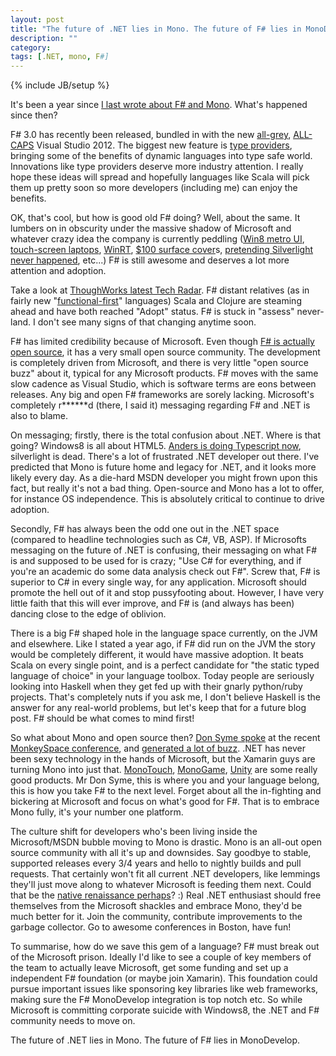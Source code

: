 ```yaml
---
layout: post
title: "The future of .NET lies in Mono. The future of F# lies in MonoDevelop."
description: ""
category:
tags: [.NET, mono, F#]
---
```

{% include JB/setup %}

It's been a year since <a href="http://martinsprogrammingblog.blogspot.co.uk/2011/11/why-f-needs-mono-and-really-should-be.html">I last wrote about F# and Mono</a>.&nbsp;What's happened since then?

F# 3.0 has recently been released, bundled in with the new <a href="http://www.theregister.co.uk/2012/08/28/visual_studio_2012_review/">all-grey</a>, <a href="http://blogs.msdn.com/b/visualstudio/archive/2012/06/05/a-design-with-all-caps.aspx">ALL-CAPS</a> Visual Studio 2012. The biggest new feature is <a href="http://msdn.microsoft.com/en-us/library/hh156509.aspx">type providers</a>, bringing some of the benefits of dynamic languages into type safe world. Innovations like type providers deserve more industry attention. I really hope these ideas will spread and hopefully languages like Scala will pick them up pretty soon so more developers (including me) can enjoy the benefits.

OK, that's cool, but how is good old F# doing? Well, about the same. It lumbers on in obscurity under the massive shadow of Microsoft and whatever crazy idea the company is currently peddling (<a href="http://arstechnica.com/gaming/2012/07/steams-newell-windows-8-catastrophe-driving-valve-to-embrace-linux/">Win8 metro UI</a>, <a href="http://www.businessinsider.com/microsoft-has-big-problem-with-windows-8-2012-10">touch-screen laptops</a>, <a href="http://tirania.org/blog/archive/2011/Sep-15.html">WinRT</a>, <a href="http://news.yahoo.com/microsoft-surface-pricing-flat-crazy-165658134.html">$100 surface cover</a>s, <a href="http://www.neowin.net/news/former-microsoft-pm-silverlight-is-dead">pretending Silverlight never happened</a>, etc...) F# is still awesome and deserves a lot more attention and adoption.

Take a look at&nbsp;<a href="http://www.thoughtworks.com/articles/technology-radar-october-2012">ThoughWorks latest Tech Radar</a>. F# distant relatives (as in fairly new "<a href="http://skillsmatter.com/podcast/home/practical-fsharp/js-4400">functional-first</a>"  languages) Scala and Clojure are steaming ahead and have both reached "Adopt" status. F# is stuck in "assess" never-land. I don't see many signs of that changing anytime soon.

F# has limited credibility because of Microsoft. Even though <a href="https://github.com/fsharp">F# is actually open source</a>, it has a very small open source community. The development is completely driven from Microsoft, and there is very little "open source buzz" about it, typical for any Microsoft products. F# moves with the same slow cadence as Visual Studio, which is software terms are eons between releases. Any big and open F# frameworks are sorely lacking. Microsoft's completely r\*\*\*\*\*\*d (there, I said it) messaging regarding F# and .NET is also to blame.

On messaging; firstly, there is the total confusion about .NET. Where is that going? Windows8 is all about HTML5. <a href="http://channel9.msdn.com/posts/Anders-Hejlsberg-Introducing-TypeScript">Anders is doing Typescript now</a>, silverlight is dead. There's a lot of frustrated .NET developer out there. I've predicted that Mono is future home and legacy for .NET, and it looks more likely every day. As a die-hard MSDN developer you might frown upon this fact, but really it's not a bad thing. Open-source and Mono has a lot to offer, for instance OS independence. This is absolutely critical to continue to drive adoption.

Secondly, F# has always been the odd one out in the .NET space (compared to headline technologies such as C#, VB, ASP). If Microsofts messaging on the future of .NET is confusing, their messaging on what F# is and supposed to be used for is crazy; "Use C# for everything, and if you're an academic do some data analysis check out F#". Screw that, F# is superior to C# in every single way, for any application. Microsoft should promote the hell out of it and stop pussyfooting about. However, I have very little faith that this will ever improve, and F# is (and always has been) dancing close to the edge of oblivion.

There is a big F# shaped hole in the language space currently, on the JVM and elsewhere. Like I stated a year ago, if F# did run on the JVM the story would be completely different, it would have massive adoption. It beats Scala on every single point, and is a perfect candidate for "the static typed language of choice" in your language toolbox. Today people are seriously looking into Haskell when they get fed up with their gnarly python/ruby projects. That's completely nuts if you ask me, I don't believe Haskell is the answer for any real-world problems, but let's keep that for a future blog post. F# should be what comes to mind first!

So what about Mono and open source then? <a href="https://twitter.com/dsyme/status/259986508071702528">Don Syme spoke</a> at the recent <a href="http://monkeyspace.org/">MonkeySpace conference</a>, and <a href="http://news.ycombinator.com/item?id=4685053">generated a lot of buzz</a>. .NET has never been sexy technology in the hands of Microsoft, but the Xamarin guys are turning Mono into just that. <a href="http://xamarin.com/monotouch">MonoTouch</a>, <a href="http://monogame.codeplex.com/">MonoGame</a>, <a href="http://unity3d.com/">Unity</a> are some really good products. Mr Don Syme, this is where you and your language belong, this is how you take F# to the next level. Forget about all the in-fighting and bickering at Microsoft and focus on what's good for F#. That is to embrace Mono fully, it's your number one platform.

The culture shift for developers who's been living inside the Microsoft/MSDN bubble moving to Mono is drastic. Mono is an all-out open source community with all it's up and downsides. Say goodbye to stable, supported releases every 3/4 years and hello to nightly builds and pull requests. That certainly won't fit all current .NET developers, like lemmings they'll just move along to whatever Microsoft is feeding them next. Could that be the <a href="http://channel9.msdn.com/Shows/C9-GoingNative">native renaissance&nbsp;<link></link>perhaps</a>? :) Real .NET enthusiast should free themselves from the Microsoft shackles and embrace Mono, they'd be much better for it. Join the community, contribute improvements to the garbage collector. Go to awesome conferences in Boston, have fun!

To summarise, how do we save this gem of a language? F# must break out of the Microsoft prison. Ideally I'd like to see a couple of key members of the team to actually leave Microsoft, get some funding and set up a independent F# foundation (or maybe join Xamarin). This foundation could pursue important issues like sponsoring key libraries like web frameworks, making sure the F# MonoDevelop integration is top notch etc. So while Microsoft is committing corporate suicide with Windows8, the .NET and F# community needs to move on.

The future of .NET lies in Mono. The future of F# lies in MonoDevelop.